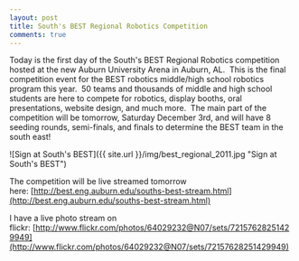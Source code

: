 ```yaml
---
layout: post
title: South's BEST Regional Robotics Competition
comments: true
---
```

Today is the first day of the South's BEST Regional Robotics competition hosted at the new Auburn University Arena in Auburn, AL.  This is the final competition event for the BEST robotics middle/high school robotics program this year.  50 teams and thousands of middle and high school students are here to compete for robotics, display booths, oral presentations, website design, and much more.  The main part of the competition will be tomorrow, Saturday December 3rd, and will have 8 seeding rounds, semi-finals, and finals to determine the BEST team in the south east!

![Sign at South's BEST]({{ site.url }}/img/best_regional_2011.jpg "Sign at South's BEST")

The competition will be live streamed tomorrow here: [http://best.eng.auburn.edu/souths-best-stream.html](http://best.eng.auburn.edu/souths-best-stream.html)

I have a live photo stream on flickr: [http://www.flickr.com/photos/64029232@N07/sets/72157628251429949](http://www.flickr.com/photos/64029232@N07/sets/72157628251429949)
